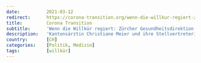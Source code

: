 ```yaml
---
date:          2021-03-12
redirect:      https://corona-transition.org/wenn-die-willkur-regiert-zurcher-gesundheitsdirektion-stiftet-arzte-zur
title:         Corona Transition
subtitle:      'Wenn die Willkür regiert: Zürcher Gesundheitsdirektion stiftet Ärzte zur Denunziation an'
description:   'Kantonsärztin Christiane Meier und ihre Stellvertreterin Bettina Bally rufen die Zürcher Ärzteschaft zur Denunziation ihrer Patienten auf. In einem (...)'
country:       [CH]
categories:    [Politik, Medizin]
tags:          [willkür]
---
```

